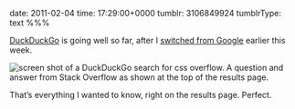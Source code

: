 date: 2011-02-04
time: 17:29:00+0000
tumblr: 3106849924
tumblrType: text
%%%

[DuckDuckGo][d] is going well so far, after I [switched from Google][g] earlier this week.

<img src="tumblr_lg3s4rbZ0M1qb1802.png" alt="screen shot of a DuckDuckGo search for css overflow. A question and answer from Stack Overflow as shown at the top of the results page." />

That’s everything I wanted to know, right on the results page. Perfect. 

[d]: http://duckduckgo.com/
[g]: /post/3055107773
